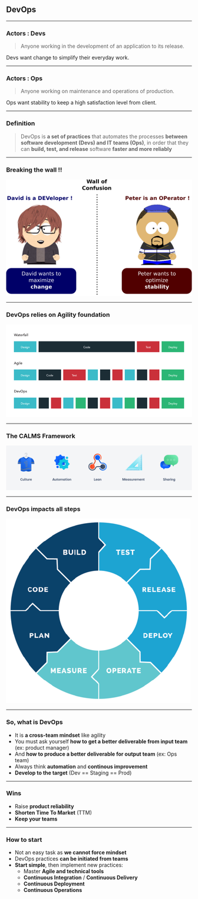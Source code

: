 ## DevOps

----

### Actors : Devs
> Anyone working in the development of an application to its release.

Devs want change to simplify their everyday work.

----

### Actors : Ops
> Anyone working on maintenance and operations of production.

Ops want stability to keep a high satisfaction level from client.

----

### Definition
> DevOps is **a set of practices** that automates the processes **between software development (Devs) and IT teams (Ops)**, in order that they can **build, test, and release** software **faster and more reliably**

----

### Breaking the wall !!
<img src="images/wall-of-confusion.png" style="background:none; border:none; box-shadow:none;" />

----

### DevOps relies on Agility foundation
<img src="images/devops.jpg" style="background:none; border:none; box-shadow:none;"/>

----

### The CALMS Framework
<img src="images/devops-calms.png" style="background:none; border:none; box-shadow:none;"/>

----

### DevOps impacts all steps
<img src="images/release-cycle/release-cycle.png" style="background:none; border:none; box-shadow:none;"/>

----

### So, what is DevOps

* It is **a cross-team mindset** like agility
* You must ask yourself **how to get a better deliverable from input team** (ex: product manager)
* And **how to produce a better deliverable for output team** (ex: Ops team)
* Always think **automation** and **continous improvement**
* **Develop to the target** (Dev == Staging == Prod)

----

### Wins

* Raise **product reliability**
* **Shorten Time To Market** (TTM)
* **Keep your teams**

----

### How to start

* Not an easy task as **we cannot force mindset**
* DevOps practices **can be initiated from teams**
* **Start simple**, then implement new practices:
  * Master **Agile and technical tools**
  * **Continuous Integration** / **Continuous Delivery**
  * **Continuous Deployment**
  * **Continuous Operations**
